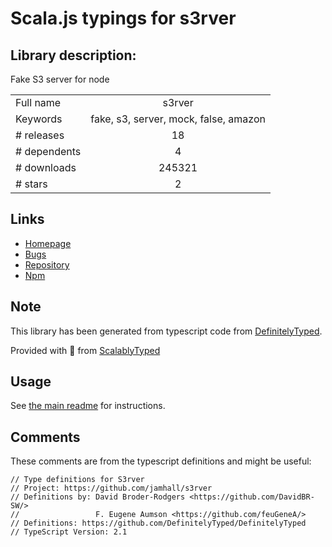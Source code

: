 
# Scala.js typings for s3rver


## Library description:
Fake S3 server for node

|                    |                 |
| ------------------ | :-------------: |
| Full name          | s3rver |
| Keywords           | fake, s3, server, mock, false, amazon |
| # releases         | 18 |
| # dependents       | 4 |
| # downloads        | 245321 |
| # stars            | 2 |

## Links
- [Homepage](https://github.com/jamhall/s3rver)
- [Bugs](https://github.com/jamhall/s3rver/issues)
- [Repository](https://github.com/jamhall/s3rver)
- [Npm](https://www.npmjs.com/package/s3rver)
    


## Note
This library has been generated from typescript code from [DefinitelyTyped](https://definitelytyped.org).

Provided with :purple_heart: from [ScalablyTyped](https://github.com/oyvindberg/ScalablyTyped)

## Usage
See [the main readme](../../readme.md) for instructions.

## Comments

These comments are from the typescript definitions and might be useful:
```
// Type definitions for S3rver
// Project: https://github.com/jamhall/s3rver
// Definitions by: David Broder-Rodgers <https://github.com/DavidBR-SW/>
//                 F. Eugene Aumson <https://github.com/feuGeneA/>
// Definitions: https://github.com/DefinitelyTyped/DefinitelyTyped
// TypeScript Version: 2.1

```


